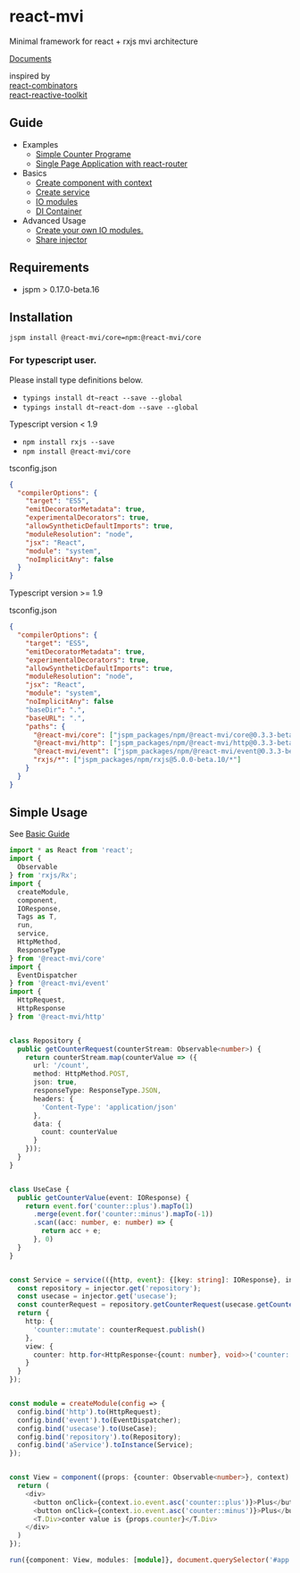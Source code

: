 # react-mvi
Minimal framework for react + rxjs mvi architecture

[Documents](http://brn.github.io/react-mvi)

inspired by  
[react-combinators](https://github.com/milankinen/react-combinators)  
[react-reactive-toolkit](https://github.com/milankinen/react-reactive-toolkit)

## Guide

- Examples
    - [Simple Counter Programe](./docs/basic_guide.md)
    - [Single Page Application with react-router](./docs/spa.md)
- Basics
    - [Create component with context](./docs/basics/create_component.md)
    - [Create service](./docs/basics/create_service.md)
    - [IO modules](./docs/basics/io_modules.md)
    - [DI Container](./docs/basics/di_container.md)
- Advanced Usage
    - [Create your own IO modules.](./docs/au/create_yowim.md)
    - [Share injector](./docs/au/share_injector.md)

## Requirements

- jspm > 0.17.0-beta.16

## Installation

```jspm install @react-mvi/core=npm:@react-mvi/core```

### For typescript user.

Please install type definitions below.

* ```typings install dt~react --save --global```
* ```typings install dt~react-dom --save --global```

Typescript version < 1.9

* ```npm install rxjs --save```
* ```npm install @react-mvi/core```

tsconfig.json
```json
{
  "compilerOptions": {
    "target": "ES5",
    "emitDecoratorMetadata": true,
    "experimentalDecorators": true,
    "allowSyntheticDefaultImports": true,
    "moduleResolution": "node",
    "jsx": "React",
    "module": "system",
    "noImplicitAny": false
  }
}
```

Typescript version >= 1.9

tsconfig.json
```json
{
  "compilerOptions": {
    "target": "ES5",
    "emitDecoratorMetadata": true,
    "experimentalDecorators": true,
    "allowSyntheticDefaultImports": true,
    "moduleResolution": "node",
    "jsx": "React",
    "module": "system",
    "noImplicitAny": false
    "baseDir": ".",
    "baseURL": ".",
    "paths": {
      "@react-mvi/core": ["jspm_packages/npm/@react-mvi/core@0.3.3-beta.45/index.tsx"],
      "@react-mvi/http": ["jspm_packages/npm/@react-mvi/http@0.3.3-beta.41/index.ts"],
      "@react-mvi/event": ["jspm_packages/npm/@react-mvi/event@0.3.3-beta.23/index.ts"],
      "rxjs/*": ["jspm_packages/npm/rxjs@5.0.0-beta.10/*"]
    }
  }
}
```

## Simple Usage

See [Basic Guide](./docs/basic_guide.md)

```typescript
import * as React from 'react';
import {
  Observable
} from 'rxjs/Rx';
import {
  createModule,
  component,
  IOResponse,
  Tags as T,
  run,
  service,
  HttpMethod,
  ResponseType
} from '@react-mvi/core'
import {
  EventDispatcher
} from '@react-mvi/event'
import {
  HttpRequest,
  HttpResponse
} from '@react-mvi/http'


class Repository {
  public getCounterRequest(counterStream: Observable<number>) {
    return counterStream.map(counterValue => ({
      url: '/count',
      method: HttpMethod.POST,
      json: true,
      responseType: ResponseType.JSON,
      headers: {
        'Content-Type': 'application/json'
      },
      data: {
        count: counterValue
      }
    }));
  }
}


class UseCase {
  public getCounterValue(event: IOResponse) {
    return event.for('counter::plus').mapTo(1)
      .merge(event.for('counter::minus').mapTo(-1))
      .scan((acc: number, e: number) => {
        return acc + e;
      }, 0)
  }
}


const Service = service(({http, event}: {[key: string]: IOResponse}, injector) => {
  const repository = injector.get('repository');
  const usecase = injector.get('usecase');
  const counterRequest = repository.getCounterRequest(usecase.getCounterValue(event));
  return {
    http: {
      'counter::mutate': counterRequest.publish()
    },
    view: {
      counter: http.for<HttpResponse<{count: number}, void>>('counter::mutate').map(e => e.response.count).startWith(0).publish()
    }
  }
});


const module = createModule(config => {
  config.bind('http').to(HttpRequest);
  config.bind('event').to(EventDispatcher);
  config.bind('usecase').to(UseCase);
  config.bind('repository').to(Repository);
  config.bind('aService').toInstance(Service);
});


const View = component((props: {counter: Observable<number>}, context) => {
  return (
    <div>
      <button onClick={context.io.event.asc('counter::plus')}>Plus</button>
      <button onClick={context.io.event.asc('counter::minus')}>Plus</button>
      <T.Div>conter value is {props.counter}</T.Div>
    </div>
  )
});

run({component: View, modules: [module]}, document.querySelector('#app'));
```
